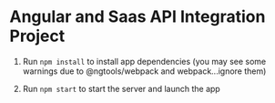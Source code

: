 # Angular and Saas API Integration Project

1. Run `npm install` to install app dependencies (you may see some warnings due to @ngtools/webpack and webpack...ignore them)

2. Run `npm start` to start the server and launch the app



